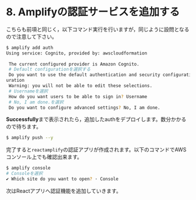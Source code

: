# 8. Amplifyの認証サービスを追加する

こちらも前項と同じく，以下コマンド実行を行いますが，同じように設問となるので注意して下さい。

```sh
$ amplify add auth
Using service: Cognito, provided by: awscloudformation
 
 The current configured provider is Amazon Cognito. 
 # Default configurationを選択する
 Do you want to use the default authentication and security configuration? Default config
uration
 Warning: you will not be able to edit these selections. 
 # Usernameを選択
 How do you want users to be able to sign in? Username
 # No, I am done.を選択
 Do you want to configure advanced settings? No, I am done.
```

**Successfully**まで表示されたら，追加したauthをデプロイします。数分かかるので待ちます。

```sh
$ amplify push --y
```

完了すると`reactamplify`の認証アプリが作成されます。以下のコマンドでAWSコンソール上でも確認出来ます。

```sh
$ amplify console
# Consoleを選択 
✔ Which site do you want to open? · Console
```

次はReactアプリへ認証機能を追加していきます。